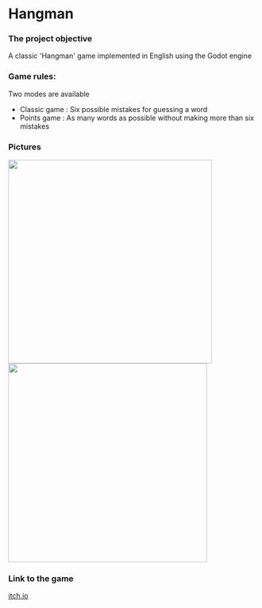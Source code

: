# Hangman

### The project objective
A classic 'Hangman' game implemented in English using the Godot engine

### Game rules:

Two modes are available
* Classic game : Six possible mistakes for guessing a word
* Points game : As many words as possible without making more than six mistakes

### Pictures

<img src="https://github.com/Jelared/Project-Hangman/assets/57228122/633a1a47-4bab-43d4-bc22-28387132b08a" width="410"/>
<img src="https://github.com/Jelared/Project-Hangman/assets/57228122/a9b66fc9-e343-4f0c-b7ab-4b1ac88eef57" width="400"/> 

### Link to the game

[itch.io](https://jelared.itch.io/hangman)

